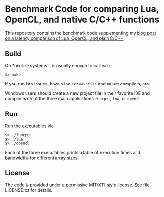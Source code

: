 
# Benchmark Code for comparing Lua, OpenCL, and native C/C++ functions

This repository contains the benchmark code supplementing my [blog post on a latency comparison of Lua, OpenCL, and plain C/C++](https://www.karlrupp.net/2016/03/lua-opencl-latency-comparison/).


## Build

On *nix-like systems it is usually enough to call `make`:

    $> make

If you run into issues, have a look at `makefile` and adjust compilers, etc.

Windows users should create a new project file in their favorite IDE and compile each of the three main applications `funcptr`, `lua`, or `opencl`.

## Run

Run the executables via

    $> ./funcptr
    $> ./lua
    $> ./opencl

Each of the three executables prints a table of execution times and bandwidths for different array sizes.

## License

The code is provided under a permissive MIT/X11-style license.
See file LICENSE.txt for details.

